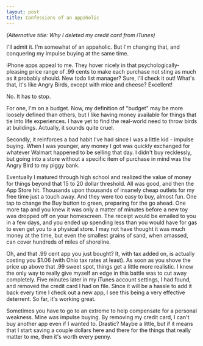```yaml
---
layout: post
title: Confessions of an appaholic
---
```


_(Alternative title: Why I deleted my credit card from iTunes)_

I'll admit it. I'm somewhat of an appaholic. But I'm changing that, and conquering my impulse buying at the same time. 

iPhone apps appeal to me. They hover nicely in that psychologically-pleasing price range of .99 cents to make each purchase not sting as much as it probably should. New todo list manager? Sure, I'll check it out! What's that, it's like Angry Birds, except with mice and cheese? Excellent! 

No. It has to stop. 

For one, I'm on a budget. Now, my definition of "budget" may be more loosely defined than others, but I like having money available for things that tie into life experiences. I have yet to find the real-world need to throw birds at buildings. Actually, it sounds quite cruel. 

Secondly, it reinforces a bad habit I've had since I was a little kid - impulse buying. When I was younger, any money I got was quickly exchanged for whatever Walmart happened to be selling that day. I didn't buy recklessly, but going into a store without a specific item of purchase in mind was the Angry Bird to my piggy bank. 

Eventually I matured through high school and realized the value of money for things beyond that 15 to 20 dollar threshold. All was good, and then the App Store hit. Thousands upon thousands of insanely cheap outlets for my free time just a touch away. And they were too easy to buy, almost fun. One tap to change the Buy button to green, preparing for the go ahead. One more tap and you knew it was only a matter of minutes before a new toy was dropped off on your homescreen. The receipt would be emailed to you in a few days, and you ended up spending less than you would have for gas to even get you to a physical store. I may not have thought it was much money at the time, but even the smallest grains of sand, when amassed, can cover hundreds of miles of shoreline. 

Oh, and that .99 cent app you just bought? It, with tax added on, is actually costing you $1.06 (with Ohio tax rates at least). As soon as you shove the price up above that .99 sweet spot, things get a little more realistic. I knew the only way to really give myself an edge in this battle was to cut away completely. Five minutes later in my iTunes account settings, I had found, and removed the credit card I had on file. Since it will be a hassle to add it back every time I check out a new app, I see this being a very effective deterrent. So far, it's working great. 

Sometimes you have to go to an extreme to help compensate for a personal weakness. Mine was impulse buying. By removing my credit card, I can't buy another app even if I wanted to. Drastic? Maybe a little, but if it means that I start saving a couple dollars here and there for the things that really matter to me, then it's worth every penny. 